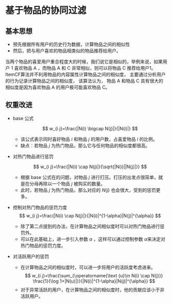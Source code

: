 # 基于物品的协同过滤

## 基本思想

+ 预先根据所有用户的历史行为数据，计算物品之间的相似性
+ 然后，把与用户喜欢的物品相类似的物品推荐给用户。

当两个物品的喜爱用户重合程度大的时候，我们说它是相似的，举例来说，如果用户 1 喜欢物品 A ，而物品 A 和 C 非常相似，则可以将物品 C 推荐给用户1。ItemCF算法并不利用物品的内容属性计算物品之间的相似度， 主要通过分析用户的行为记录计算物品之间的相似度， 该算法认为， 物品 A 和物品 C 具有很大的相似度是因为喜欢物品 A 的用户极可能喜欢物品 C。

## 权重改进

+ base 公式

  $$
  w_{i j}=\frac{|N(i) \bigcap N(j)|}{|N(i)|}
  $$
  + 该公式表示同时喜好物品 $i$ 和物品 $j$ 的用户数，占喜爱物品 $i$ 的比例。
  + 缺点：若物品 $j$ 为热门物品，那么它与任何物品的相似度都很高。

+ 对热门物品进行惩罚

  $$
  w_{i j}=\frac{|N(i) \cap N(j)|}{\sqrt{|N(i)||N(j)|}}
  $$
    * 根据 base 公式在的问题，对物品 $j$ 进行打压。打压的出发点很简单，就是在分母再除以一个物品 $j$ 被购买的数量。
  * 此时，若物品 $j$ 为热门物品，那么对应的 $N(j)$ 也会很大，受到的惩罚更多。
* 控制对热门物品的惩罚力度
  $$
  w_{i j}=\frac{|N(i) \cap N(j)|}{|N(i)|^{1-\alpha}|N(j)|^{\alpha}}
  $$

  * 除了第二点提到的办法，在计算物品之间相似度时可以对热门物品进行惩罚外。
  * 可以在此基础上，进一步引入参数 $\alpha$ ，这样可以通过控制参数 $\alpha$来决定对热门物品的惩罚力度。

* 对活跃用户的惩罚

  * 在计算物品之间的相似度时，可以进一步将用户的活跃度考虑进来。
    $$
    w_{i j}=\frac{\sum_{\operatorname{\text {u}\in N(i) \cap N(j)}} \frac{1}{\log 1+|N(u)|}}{|N(i)|^{1-\alpha}|N(j)|^{\alpha}}
    $$

  + 对于异常活跃的用户，在计算物品之间的相似度时，他的贡献应该小于非活跃用户。